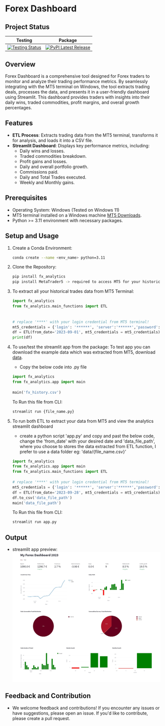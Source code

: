 # Forex Dashboard

## Project Status

| **Testing** | **Package** |
|-------------|-------------|
| [![Testing Status](https://github.com/jaybfn/fx_analytics/actions/workflows/pytest_ci.yml/badge.svg)](https://github.com/jaybfn/fx_analytics/actions) | [![PyPI Latest Release](https://img.shields.io/pypi/v/fx-analytics)](https://pypi.org/project/fx-analytics/) |

## Overview

Forex Dashboard is a comprehensive tool designed for Forex traders to monitor and analyze their trading performance metrics. By seamlessly integrating with the MT5 terminal on Windows, the tool extracts trading deals, processes the data, and presents it in a user-friendly dashboard using Streamlit. This dashboard provides traders with insights into their daily wins, traded commodities, profit margins, and overall growth percentages.

## Features

- **ETL Process**: Extracts trading data from the MT5 terminal, transforms it for analysis, and loads it into a CSV file.
- **Streamlit Dashboard**: Displays key performance metrics, including:
  - Daily wins and losses.
  - Traded commodities breakdown.
  - Profit gains and losses. 
  - Daily and overall portfolio growth.
  - Commissions paid.
  - Daily and Total Trades executed.
  - Weekly and Monthly gains.

## Prerequisites
- Operating System: Windows (Tested on Windows 11)
- MT5 terminal installed on a Windows machine [MT5 Downloads](https://www.metatrader5.com/en/download).
- Python >= 3.11 environment with necessary packages.

## Setup and Usage
1. Create a Conda Environment:

   ```bash
   conda create --name <env_name> python=3.11
   ```

2. Clone the Repository:

   ```bash
   pip install fx_analytics
   pip install MetaTrader5 -> required to access MT5 for your historical trade deals!
   ```

3. To extract all your historical trades data from MT5 Terminal:

   ```python
   import fx_analytics
   from fx_analytics.main_functions import ETL

   
   # replace '****' with your login credential from MT5 terminal!
   mt5_credentials = {'login': '******', 'server':'******','password':'******'}
   df = ETL(from_date='2023-09-01', mt5_credentials = mt5_credentials)
   print(df)
   ```

4. To use/test the streamlit app from the package: To test app you can download the example data 
which was extracted from MT5, download [data](https://github.com/jaybfn/fx_analytics/blob/main/fx_history.csv).
   - Copy the below code into .py file

   ```python
   import fx_analytics 
   from fx_analytics.app import main

   main('fx_history.csv')
   ```

   To Run this file from CLI:
   ```bash
   streamlit run {file_name.py}
   ```

5. To run both ETL to extract your data from MT5 and view the analytics streamlit dashboard
   - create a python script 'app.py' and copy and past the below code, change the 'from_date' with your desired date and 'data_file_path', where you choose to stores the data extracted from ETL function, I prefer to use a data folder eg: 'data/{file_name.csv}'

   ```python
   import fx_analytics 
   from fx_analytics.app import main
   from fx_analytics.main_functions import ETL

   # replace '****' with your login credential from MT5 terminal!
   mt5_credentials = {'login': '******', 'server':'******','password':'******'}
   df = ETL(from_date='2023-09-28', mt5_credentials = mt5_credentials)
   df.to_csv('data_file_path')
   main('data_file_path')
   ```
   To Run this file from CLI:
   ```bash
   streamlit run app.py
   ```

## Output
   - streamlit app preview:
   ![picture alt](https://github.com/jaybfn/fx_analytics/blob/main/fx_analytics/streamlit_preview.jpg?raw=true)

## Feedback and Contribution
- We welcome feedback and contributions! If you encounter any issues or have suggestions, please open an issue. If you'd like to contribute, please create a pull request.
   
   
